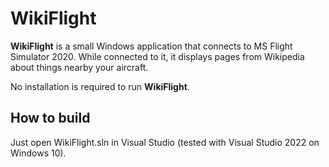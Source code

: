 # WikiFlight

**WikiFlight** is a small Windows application that connects to MS Flight Simulator 2020. While connected to it, it displays pages from Wikipedia about things nearby your aircraft.

No installation is required to run **WikiFlight**.

## How to build

Just open WikiFlight.sln in Visual Studio (tested with Visual Studio 2022 on Windows 10).

